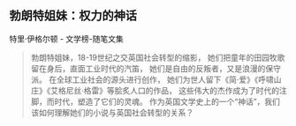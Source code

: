 ## 勃朗特姐妹：权力的神话

特里·伊格尔顿  -  文学榜-随笔文集

> 勃朗特姐妹，18-19世纪之交英国社会转型的缩影， 她们把童年的田园牧歌留在身后，直面工业时代的汽笛， 她们是自由的反叛者，又是浪漫的保守派。 在全球工业社会的源头进行创作， 她们为世人留下《简·爱》《呼啸山庄》《艾格尼丝·格雷》等脍炙人口的作品， 这些伟大的杰作成为了时代的注脚，而时代，塑造了它们的灵魂。 作为英国文学史上的一个“神话”，我们该如何理解她们的小说与英国社会转型的关系？

